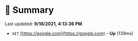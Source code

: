# 📖 Summary
Last updated: **9/18/2021, 4:13:36 PM**

- `GET` [https://google.com](https://google.com) - **Up** (139ms)
